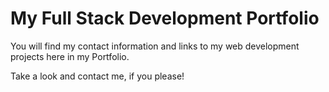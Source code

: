 # My Full Stack Development Portfolio

You will find my contact information and links to my web development projects here in my Portfolio.

Take a look and contact me, if you please!
